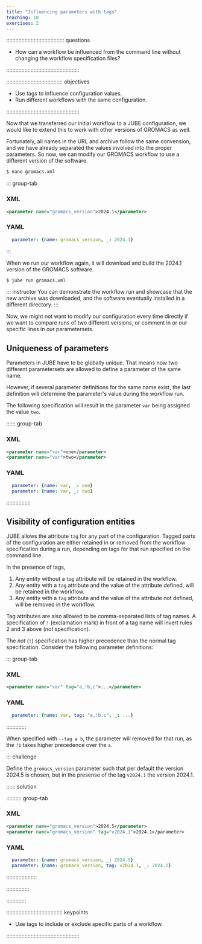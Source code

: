 ```yaml
---
title: "Influencing parameters with tags"
teaching: 10
exercises: 2
---
```


:::::::::::::::::::::::::::::::::::::: questions 

- How can a workflow be influenced from the command line without changing the
  workflow specification files?

::::::::::::::::::::::::::::::::::::::::::::::::

::::::::::::::::::::::::::::::::::::: objectives

- Use tags to influence configuration values.
- Run different workflows with the same configuration.

::::::::::::::::::::::::::::::::::::::::::::::::

Now that we transferred our initial workflow to a JUBE configuration, we would
like to extend this to work with other versions of GROMACS as well.

Fortunately, all names in the URL and archive follow the same convension, and
we have already separated the values involved into the proper parameters.
So now, we can modify our GROMACS workflow to use a different version of the
software.

```sh
$ nano gromacs.xml
```

::: group-tab

### XML
```xml
<parameter name="gromacs_version">2024.1</parameter>
```

### YAML
```yaml
  parameter: {name: gromacs_version, _: 2024.1}
```

:::

When we run our workflow again, it will download and build the 2024.1 version
of the GROMACS software.

```sh
$ jube run gromacs.xml
```

::: instructor
You can demonstrate the workflow run and showcase that the new archive was
downloaded, and the software eventually installed in a different directory.
:::

Now, we might not want to modify our configuration every time directly if we
want to compare runs of two different versions, or comment in or our specific
lines in our parametersets.

## Uniqueness of parameters

Parameters in JUBE have to be globally unique.
That means now two different parametersets are allowed to define a parameter of
the same name.

However, if several parameter definitions for the same name exist, the last
definition will determine the parameter's value during the workflow run.

The following specification will result in the parameter `var` being assigned
the value `two`.

:::::: group-tab

### XML
```xml
<parameter name="var">one</parameter>
<parameter name="var">two</parameter>
```

### YAML
```yaml
  parameter: {name: var, _: one}
  parameter: {name: var, _: two}
```

::::::::::::::::

## Visibility of configuration entities

JUBE allows the attribute `tag` for any part of the configuration.
Tagged parts of the configuration are either retained in or removed from the
workflow specification during a run, depending on tags for that
run specified on the command line.

In the presence of tags,

1. Any entity without a `tag` attribute will be retained in the workflow.
2. Any entity with a `tag` attribute and the value of the attribute defined,
   will be retained in the workflow.
3. Any entity with a `tag` attribute and the value of the attribute not
   defined, will be removed in the workflow.

Tag attributes are also allowed to be comma-separated lists of tag names.
A specification of `!` (exclamation mark) in front of a tag name will invert
rules 2 and 3 above (*not* specification).

The *not* (`!`) specification has higher precedence than the normal tag
specification. Consider the following parameter definitions:

::: group-tab

### XML
```xml
<parameter name="var" tag="a,!b,c">...</parameter>
```
### YAML
```yaml
  parameter: {name: var, tag: "a,!b,c", _: ...}
```
:::::::::::::

When specified with `--tag a b`, the parameter will removed for that run, as
the `!b` takes higher precedence over the `a`.


::: challenge

Define the `gromacs_version` parameter such that per default the version 2024.5
is chosen, but in the presense of the tag `v2024.1` the version 2024.1.

:::::: solution

:::::::::: group-tab
### XML
```xml
<parameter name="gromacs_version">2024.5</parameter>
<parameter name="gromacs_version" tag="v2024.1">2024.1>/parameter>
```
### YAML
```yaml
  parameter: {name: gromacs_version, _: 2024.5}
  parameter: {name: gromacs_version, tag: v2024.1, _: 2024.1}
```
::::::::::::::::::::

:::::::::::::::


:::::::::::::

::::::::::::::::::::::::::::::::::::: keypoints

- Use tags to include or exclude specific parts of a workflow.

::::::::::::::::::::::::::::::::::::::::::::::::

